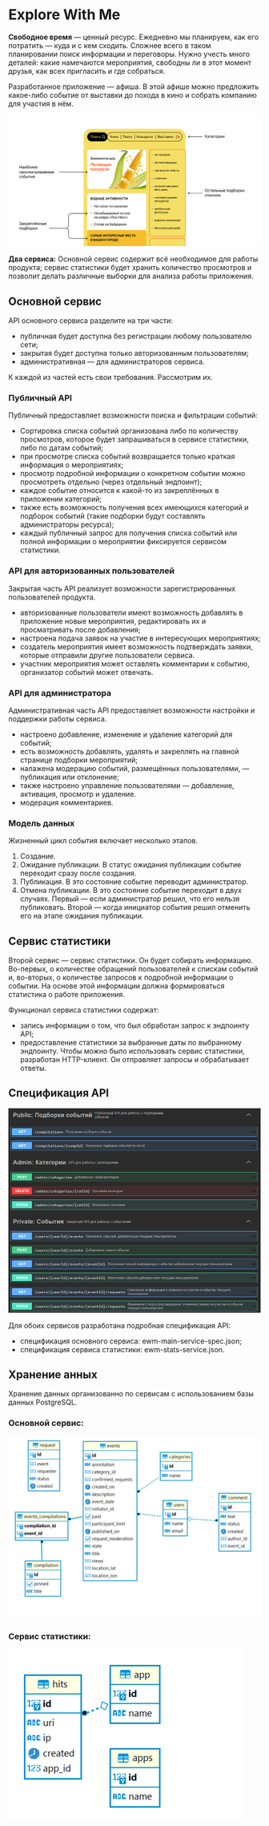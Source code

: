 # Explore With Me

**Свободное время** — ценный ресурс. Ежедневно мы планируем, как его потратить — куда и с кем сходить. Сложнее всего в таком планировании поиск информации и переговоры. Нужно учесть много деталей: какие намечаются мероприятия, свободны ли в этот момент друзья, как всех пригласить и где собраться.

Разработанное приложение — афиша. В этой афише можно предложить какое-либо событие от выставки до похода в кино и собрать компанию для участия в нём.

![Главная страница](/img/Image.png)

**Два сервиса:**
Основной сервис содержит всё необходимое для работы продукта;
сервис статистики будет хранить количество просмотров и позволит делать различные выборки для анализа работы приложения.

## Основной сервис
API основного сервиса разделите на три части:
* публичная будет доступна без регистрации любому пользователю сети;
* закрытая будет доступна только авторизованным пользователям;
* административная — для администраторов сервиса.

К каждой из частей есть свои требования. Рассмотрим их.
### Публичный API
Публичный предоставляет возможности поиска и фильтрации событий:
* Сортировка списка событий организована либо по количеству просмотров, которое будет запрашиваться в сервисе статистики, либо по датам событий;
* при просмотре списка событий возвращается только краткая информация о мероприятиях;
* просмотр подробной информации о конкретном событии можно просмотреть отдельно (через отдельный эндпоинт);
* каждое событие относится к какой-то из закреплённых в приложении категорий;
* также есть возможность получения всех имеющихся категорий и подборок событий (такие подборки будут составлять администраторы ресурса);
* каждый публичный запрос для получения списка событий или полной информации о мероприятии фиксируется сервисом статистики.

### API для авторизованных пользователей
Закрытая часть API реализует возможности зарегистрированных пользователей продукта.
* авторизованные пользователи имеют возможность добавлять в приложение новые мероприятия, редактировать их и просматривать после добавления;
* настроена подача заявок на участие в интересующих мероприятиях;
* создатель мероприятия имеет возможность подтверждать заявки, которые отправили другие пользователи сервиса.
* участник мероприятия может оставлять комментарии к событию, организатор событий может отвечать.

### API для администратора
Административная часть API предоставляет возможности настройки и поддержки работы сервиса.
* настроено добавление, изменение и удаление категорий для событий;
* есть возможность добавлять, удалять и закреплять на главной странице подборки мероприятий;
* налажена модерацию событий, размещённых пользователями, — публикация или отклонение;
* также настроено управление пользователями — добавление, активация, просмотр и удаление.
* модерация комментариев.

### Модель данных
Жизненный цикл события включает несколько этапов.
1. Создание.
2. Ожидание публикации. В статус ожидания публикации событие переходит сразу после создания.
3. Публикация. В это состояние событие переводит администратор.
4. Отмена публикации. В это состояние событие переходит в двух случаях. Первый — если администратор решил, что его нельзя публиковать. Второй — когда инициатор события решил отменить его на этапе ожидания публикации.

## Сервис статистики
Второй сервис — сервис статистики. Он будет собирать информацию. Во-первых, о количестве обращений пользователей к спискам событий и, во-вторых, о количестве запросов к подробной информации о событии. На основе этой информации должна формироваться статистика о работе приложения.

Функционал сервиса статистики содержат:
* запись информации о том, что был обработан запрос к эндпоинту API;
* предоставление статистики за выбранные даты по выбранному эндпоинту.
Чтобы можно было использовать сервис статистики, разработан HTTP-клиент. Он отправляет запросы и обрабатывает ответы. 

## Спецификация API

![Эндпоинты](/img/2023-02-15_15-54-48.png)

Для обоих сервисов разработана подробная спецификация API:
* спецификация основного сервиса: ewm-main-service-spec.json;
* спецификация сервиса статистики: ewm-stats-service.json.

## Хранение анных
Хранение данных организованно по сервисам с использованием базы данных PostgreSQL.

### Основной сервис:

![Таблицы сновного сервиса](/img/2023-02-15_16-21-42.png)

### Сервис статистики:

![Таблицы сервиса статистики](/img/2023-02-15_16-31-43.png)
